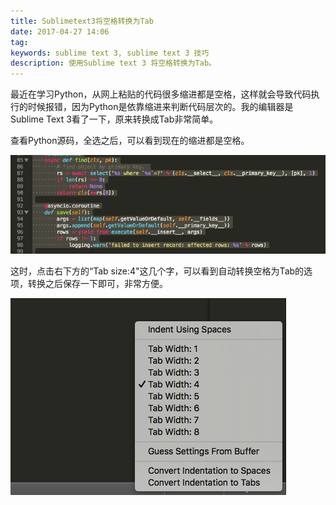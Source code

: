 ```yaml
---
title: Sublimetext3将空格转换为Tab
date: 2017-04-27 14:06
tag: 
keywords: sublime text 3, sublime text 3 技巧
description: 使用Sublime text 3 将空格转换为Tab。
---
```


最近在学习Python，从网上粘贴的代码很多缩进都是空格，这样就会导致代码执行的时候报错，因为Python是依靠缩进来判断代码层次的。我的编辑器是Sublime Text 3看了一下，原来转换成Tab非常简单。

查看Python源码，全选之后，可以看到现在的缩进都是空格。

![](./20170427-convert-space-to-tab/39469-20170427140357444-2124155739.png)

这时，点击右下方的“Tab size:4"这几个字，可以看到自动转换空格为Tab的选项，转换之后保存一下即可，非常方便。

![](./20170427-convert-space-to-tab/39469-20170427140514631-1379411457.png)